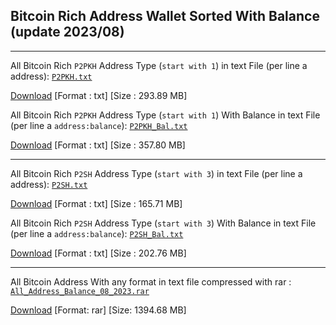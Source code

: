 ## Bitcoin Rich Address Wallet Sorted With Balance (update 2023/08)

---

All Bitcoin Rich `P2PKH` Address Type (`start with 1`) in text File (per line a address): [`P2PKH.txt`](https://github.com/Pymmdrza/Rich-Address-Wallet/releases/download/Rich_Bitcoin_Addresses_08_2023/P2PKH.txt)

[Download](https://github.com/Pymmdrza/Rich-Address-Wallet/releases/download/Rich_Bitcoin_Addresses_08_2023/P2PKH.txt 'download') [Format : txt] [Size : 293.89 MB]


All Bitcoin Rich `P2PKH` Address Type (`start with 1`) With Balance in text File (per line a `address:balance`): [`P2PKH_Bal.txt`](https://github.com/Pymmdrza/Rich-Address-Wallet/releases/download/Rich_Bitcoin_Addresses_08_2023/P2PKH_Bal.txt)

[Download](https://github.com/Pymmdrza/Rich-Address-Wallet/releases/download/Rich_Bitcoin_Addresses_08_2023/P2PKH_Bal.txt 'download') [Format : txt] [Size : 357.80 MB]

---

All Bitcoin Rich `P2SH` Address Type (`start with 3`) in text File (per line a address): [`P2SH.txt`](https://github.com/Pymmdrza/Rich-Address-Wallet/releases/download/Rich_Bitcoin_Addresses_08_2023/P2SH.txt)

[Download](https://github.com/Pymmdrza/Rich-Address-Wallet/releases/download/Rich_Bitcoin_Addresses_08_2023/P2SH.txt 'download') [Format : txt] [Size : 165.71 MB]


All Bitcoin Rich `P2SH` Address Type (`start with 3`) With Balance in text File (per line a `address:balance`): [`P2SH_Bal.txt`](https://github.com/Pymmdrza/Rich-Address-Wallet/releases/download/Rich_Bitcoin_Addresses_08_2023/P2SH_Bal.txt)

[Download](https://github.com/Pymmdrza/Rich-Address-Wallet/releases/download/Rich_Bitcoin_Addresses_08_2023/P2SH_Bal.txt 'download') [Format : txt] [Size : 202.76 MB]

---

َAll Bitcoin Address With any format in text file compressed with rar : [`All_Address_Balance_08_2023.rar`](https://github.com/Pymmdrza/Rich-Address-Wallet/releases/download/Rich_Bitcoin_Addresses_08_2023/All_Address_Balance_08_2023.rar)


[Download](https://github.com/Pymmdrza/Rich-Address-Wallet/releases/download/Rich_Bitcoin_Addresses_08_2023/All_Address_Balance_08_2023.rar 'download') [Format: rar] [Size: 1394.68 MB]
